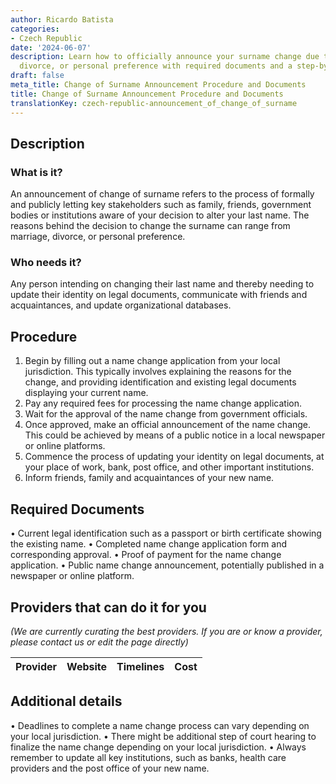 ```yaml
---
author: Ricardo Batista
categories:
- Czech Republic
date: '2024-06-07'
description: Learn how to officially announce your surname change due to marriage,
  divorce, or personal preference with required documents and a step-by-step procedure.
draft: false
meta_title: Change of Surname Announcement Procedure and Documents
title: Change of Surname Announcement Procedure and Documents
translationKey: czech-republic-announcement_of_change_of_surname
---
```



## Description
### What is it?
An announcement of change of surname refers to the process of formally and publicly letting key stakeholders such as family, friends, government bodies or institutions aware of your decision to alter your last name. The reasons behind the decision to change the surname can range from marriage, divorce, or personal preference. 

### Who needs it?
Any person intending on changing their last name and thereby needing to update their identity on legal documents, communicate with friends and acquaintances, and update organizational databases.

## Procedure
1. Begin by filling out a name change application from your local jurisdiction. This typically involves explaining the reasons for the change, and providing identification and existing legal documents displaying your current name.
2. Pay any required fees for processing the name change application.
3. Wait for the approval of the name change from government officials.
4. Once approved, make an official announcement of the name change. This could be achieved by means of a public notice in a local newspaper or online platforms.
5. Commence the process of updating your identity on legal documents, at your place of work, bank, post office, and other important institutions.
6. Inform friends, family and acquaintances of your new name.

## Required Documents
• Current legal identification such as a passport or birth certificate showing the existing name.
• Completed name change application form and corresponding approval.
• Proof of payment for the name change application.
• Public name change announcement, potentially published in a newspaper or online platform.

## Providers that can do it for you

_(We are currently curating the best providers. If you are or know a provider, please contact us or edit the page directly)_

| Provider        |     Website     |     Timelines    |       Cost      |
| --------------- | --------------- |  :-------------: | :-------------: |

## Additional details
• Deadlines to complete a name change process can vary depending on your local jurisdiction.
• There might be additional step of court hearing to finalize the name change depending on your local jurisdiction.
• Always remember to update all key institutions, such as banks, health care providers and the post office of your new name.